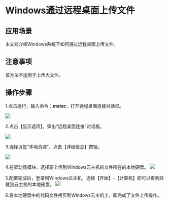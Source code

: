 # Windows通过远程桌面上传文件

## 应用场景

本文档介绍Windows系统下如何通过远程桌面上传文件。

## 注意事项

该方法不适用于上传大文件。

## 操作步骤

1.点击运行，输入命令：***mstsc***，打开远程桌面连接对话框。

![](C:\guanfagnwendang\cn\image\Elastic-Compute\Virtual-Machine\Windows\Windows通过远程桌面上传文件00.png)

2.点击【显示选项】，弹出“远程桌面连接”对话框。

![](C:\guanfagnwendang\cn\image\Elastic-Compute\Virtual-Machine\Windows\Windows通过远程桌面上传文件01.png)

3.选择页签“本地资源”，点击【详细信息】按钮。

![](C:\guanfagnwendang\cn\image\Elastic-Compute\Virtual-Machine\Windows\Windows通过远程桌面上传文件02.png)

4.在驱动器模块，选择要上传到Windows云主机的文件所在的本地硬盘。
![](C:\guanfagnwendang\cn\image\Elastic-Compute\Virtual-Machine\Windows\Windows通过远程桌面上传文件03.png)

5.配置完成后，登录到Windows云主机，选择【开始】-【计算机】即可以看到挂载到云主机的本地硬盘。
![](C:\guanfagnwendang\cn\image\Elastic-Compute\Virtual-Machine\Windows\Windows通过远程桌面上传文件04.png)

6.将本地硬盘中的代码文件拷贝到Windows云主机上，即完成了文件上传操作。
